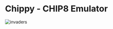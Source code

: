 # Chippy - CHIP8 Emulator

![invaders](https://github.com/andreas-jonsson/chip8/raw/master/src/assets/invaders.png "Space Invaders")
